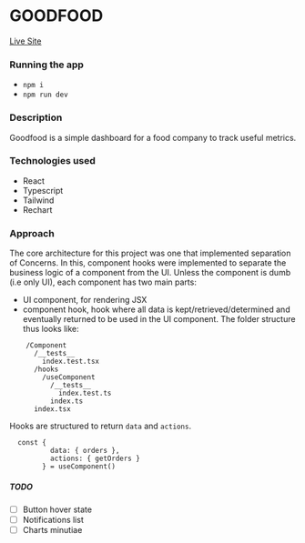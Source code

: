 
# GOODFOOD

[Live Site](https://goodfood-jade.vercel.app/)

### Running the app
- `npm i`
- `npm run dev`

### Description
Goodfood is a simple dashboard for a food company to track useful metrics.

### Technologies used
- React
- Typescript
- Tailwind
- Rechart



### Approach
The core architecture for this project was one that implemented separation of Concerns. In this, component hooks were implemented to separate the business logic of a component from the UI. Unless the component is dumb (i.e only UI), each component has two main parts:
- UI component, for rendering JSX
- component hook, hook where all data is kept/retrieved/determined and eventually returned to be used in the UI component.
The folder structure thus looks like:
``` 
    /Component
      /__tests__
        index.test.tsx
      /hooks
        /useComponent
          /__tests__
            index.test.ts
          index.ts
      index.tsx
```

Hooks are structured to return `data` and `actions`.
```
  const {
          data: { orders },
          actions: { getOrders }
        } = useComponent()
```


##### TODO
- [ ] Button hover state
- [ ] Notifications list
- [ ] Charts minutiae
